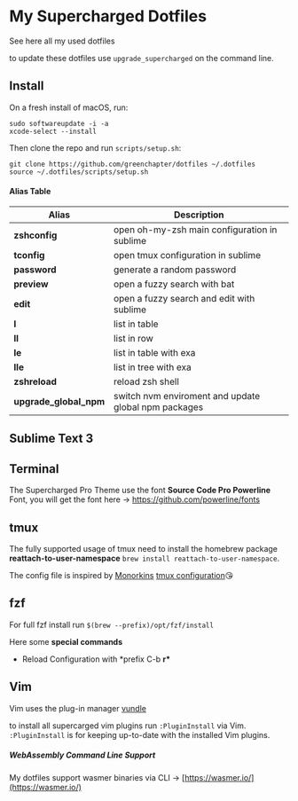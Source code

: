 # My Supercharged Dotfiles

See here all my used dotfiles

to update these dotfiles use `upgrade_supercharged` on the command line.

## Install

On a fresh install of macOS, run:

```
sudo softwareupdate -i -a
xcode-select --install
```

Then clone the repo and run `scripts/setup.sh`:

```
git clone https://github.com/greenchapter/dotfiles ~/.dotfiles
source ~/.dotfiles/scripts/setup.sh
```

#### Alias Table

| Alias                  | Description                                          |
| ---------------------- | ---------------------------------------------------- |
| **zshconfig**          | open oh-my-zsh main configuration in sublime         |
| **tconfig**            | open tmux configuration in sublime                   |
| **password**           | generate a random password                           |
| **preview**            | open a fuzzy search with bat                         |
| **edit**               | open a fuzzy search and edit with sublime            |
| **l**                  | list in table                                        |
| **ll**                 | list in row                                          |
| **le**                 | list in table with exa                               |
| **lle**                | list in tree with exa                                |
| **zshreload**          | reload zsh shell                                     |
| **upgrade_global_npm** | switch nvm enviroment and update global npm packages |

## Sublime Text 3

## Terminal

The Supercharged Pro Theme use the font **Source Code Pro Powerline** Font, you will get the font here → https://github.com/powerline/fonts

## tmux

The fully supported usage of tmux need to install the homebrew package **reattach-to-user-namespace** `brew install reattach-to-user-namespace`.

The config file is inspired by [Monorkins](https://github.com/monorkin) [tmux configuration](https://github.com/monorkin/dotfiles/blob/417fd14199a7470c5e924c0f5567b3987632047c/tmux.conf)😘


## fzf
For full fzf install run `$(brew --prefix)/opt/fzf/install`  

Here some **special commands**

-   Reload Configuration with \*prefix C-b **r\***

## Vim

Vim uses the plug-in manager [vundle](https://github.com/VundleVim/Vundle.vim)

to install all supercarged vim plugins run `:PluginInstall` via Vim. `:PluginInstall` is for keeping up-to-date with the installed Vim plugins.

##### WebAssembly Command Line Support

My dotfiles support wasmer binaries via CLI → [https://wasmer.io/](https://wasmer.io/)
